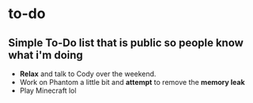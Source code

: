 # to-do
## Simple To-Do list that is public so people know what i'm doing

- **Relax** and talk to Cody over the weekend.
- Work on Phantom a little bit and **attempt** to remove the **memory leak**
- Play Minecraft lol
